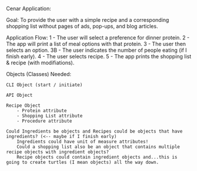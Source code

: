 
Cenar Application:

Goal: To provide the user with a simple recipe and a corresponding shopping list without pages of ads, pop-ups, and blog articles.

Application Flow:
1 - The user will select a preference for dinner protein.
2 - The app will print a list of meal options with that protein.
3 - The user then selects an option.
    3B - The user indicates the number of people eating (if I finish early).
4 - The user selects recipe.
5 - The app prints the shopping list & recipe (with modifiations).


Objects (Classes) Needed:

    CLI Object (start / initiate)

    API Object
    
    Recipe Object
        - Protein attribute
        - Shopping List attribute
        - Procedure attribute

    Could Ingredients be objects and Recipes could be objects that have ingredients? (<-- maybe if I finish early)
        Ingredients could have unit of measure attributes!
        Could a shopping list also be an object that contains multiple recipe objects with ingredient objects?
        Recipe objects could contain ingredient objects and...this is going to create turtles (I mean objects) all the way down.
